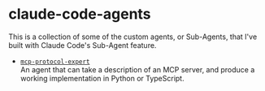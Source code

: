 # claude-code-agents

This is a collection of some of the custom agents, or Sub-Agents, that I've built with Claude Code's Sub-Agent feature.

- [`mcp-protocol-expert`](./agents/mcp-protocol-expert.md)  
  An agent that can take a description of an MCP server, and produce a working implementation in Python or TypeScript.
